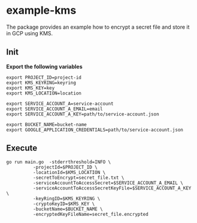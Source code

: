 # example-kms
The package provides an example how to encrypt a secret file and store it in GCP using KMS.

## Init ##

**Export the following variables**

```
export PROJECT_ID=project-id
export KMS_KEYRING=keyring
export KMS_KEY=key
export KMS_LOCATION=location

export SERVICE_ACCOUNT_A=service-account
export SERVICE_ACCOUNT_A_EMAIL=email
export SERVICE_ACCOUNT_A_KEY=path/to/service-account.json

export BUCKET_NAME=bucket-name
export GOOGLE_APPLICATION_CREDENTIALS=path/to/service-account.json

```

## Execute ##

```
go run main.go  -stderrthreshold=INFO \
          -projectId=$PROJECT_ID \
          -locationId=$KMS_LOCATION \
          -secretToEncrypt=secret_file.txt \
          -serviceAccountToAccessSecret=$SERVICE_ACCOUNT_A_EMAIL \
          -serviceAccountToAccessSecretKeyFile=$SERVICE_ACCOUNT_A_KEY \
          -keyRingID=$KMS_KEYRING \
          -cryptoKeyID=$KMS_KEY \
          -bucketName=$BUCKET_NAME \
          -encryptedKeyFileName=secret_file.encrypted
```
